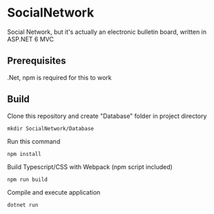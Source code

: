 # SocialNetwork
Social Network, but it's actually an electronic bulletin board, written in ASP.NET 6 MVC
## Prerequisites
.Net, npm is required for this to work
## Build
Clone this repository and create "Database" folder in project directory
```shell
mkdir SocialNetwork/Database
```
Run this command
```shell
npm install
```
Build Typescript/CSS with Webpack (npm script included)
```shell
npm run build
```
Compile and execute application
```shell
dotnet run
```
